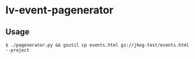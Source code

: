 # lv-event-pagenerator

## Usage

```shellsession
$ ./pagenerator.py && gsutil cp events.html gs://jhog-test/events.html --project
```
